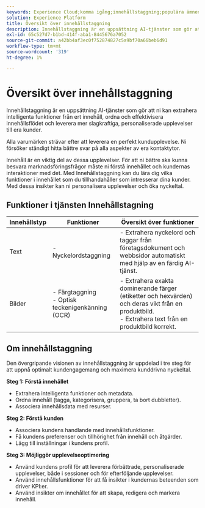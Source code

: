 ```yaml
---
keywords: Experience Cloud;komma igång;innehållstaggning;populära ämnen;Intelligenta tjänster
solution: Experience Platform
title: Översikt över innehållstaggning
description: Innehållstaggning är en uppsättning AI-tjänster som gör att ni kan extrahera intelligenta funktioner från ert innehåll, ordna, effektivisera innehållsflödet och leverera mer slagkraftiga, personaliserade upplevelser till era kunder.
exl-id: 65c527d7-b1bd-414f-aba1-8445676a7052
source-git-commit: a42bb4af3ec0f752874827c5a9bf70a66beb6d91
workflow-type: tm+mt
source-wordcount: '319'
ht-degree: 1%

---
```


# Översikt över innehållstaggning

Innehållstaggning är en uppsättning AI-tjänster som gör att ni kan extrahera intelligenta funktioner från ert innehåll, ordna och effektivisera innehållsflödet och leverera mer slagkraftiga, personaliserade upplevelser till era kunder.

Alla varumärken strävar efter att leverera en perfekt kundupplevelse. Ni försöker ständigt hitta bättre svar på alla aspekter av era kontaktytor.

Innehåll är en viktig del av dessa upplevelser. För att ni bättre ska kunna besvara marknadsföringsfrågor måste ni förstå innehållet och kundernas interaktioner med det. Med Innehållstaggning kan du lära dig vilka funktioner i innehållet som du tillhandahåller som intresserar dina kunder. Med dessa insikter kan ni personalisera upplevelser och öka nyckeltal.

## Funktioner i tjänsten Innehållstagning

| Innehållstyp | Funktioner | Översikt över funktioner |
| --- | --- | --- |
| Text | - Nyckelordstaggning <br> | - Extrahera nyckelord och taggar från företagsdokument och webbsidor automatiskt med hjälp av en färdig AI-tjänst. <br> |
| Bilder | - Färgtaggning <br> - Optisk teckenigenkänning (OCR) | - Extrahera exakta dominerande färger (etiketter och hexvärden) och deras vikt från en produktbild. <br> - Extrahera text från en produktbild korrekt. |

## Om innehållstaggning

Den övergripande visionen av innehållstaggning är uppdelad i tre steg för att uppnå optimalt kundengagemang och maximera kunddrivna nyckeltal.

**Steg 1: Förstå innehållet**
- Extrahera intelligenta funktioner och metadata.
- Ordna innehåll (tagga, kategorisera, gruppera, ta bort dubbletter).
- Associera innehållsdata med resurser.

**Steg 2: Förstå kunden**
- Associera kundens handlande med innehållsfunktioner.
- Få kundens preferenser och tillhörighet från innehåll och åtgärder.
- Lägg till inställningar i kundens profil.

**Steg 3: Möjliggör upplevelseoptimering**
- Använd kundens profil för att leverera förbättrade, personaliserade upplevelser, både i sessioner och för efterföljande upplevelser.
- Använd innehållsfunktioner för att få insikter i kundernas beteenden som driver KPI:er.
- Använd insikter om innehållet för att skapa, redigera och markera innehåll.
